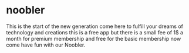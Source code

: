 # noobler
This is the start of the new generation come here to fulfill your dreams of technology and creations this is a free app but there is a small fee of 1$ a month for premium membership and free for the basic membership now come have fun with our Noobler.
